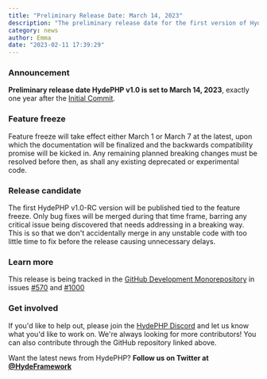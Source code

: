 ```yaml
---
title: "Preliminary Release Date: March 14, 2023"
description: "The preliminary release date for the first version of HydePHP is set for March 14, 2023."
category: news
author: Emma
date: "2023-02-11 17:39:29"
---
```



### Announcement

**Preliminary release date HydePHP v1.0 is set to March 14, 2023**, exactly one year after the [Initial Commit](https://github.com/hydephp/hyde/commit/109bddb7b6144ba704e283c220754759276f1a23).

### Feature freeze

Feature freeze will take effect either March 1 or March 7 at the latest, upon which the documentation will be finalized and the backwards compatibility promise will be kicked in. Any remaining planned breaking changes must be resolved before then, as shall any existing deprecated or experimental code.

### Release candidate

The first HydePHP v1.0-RC version will be published tied to the feature freeze. Only bug fixes will be merged during that time frame, barring any critical issue being discovered that needs addressing in a breaking way. This is so that we don't accidentally merge in any unstable code with too little time to fix before the release causing unnecessary delays. 


### Learn more

This release is being tracked in the [GitHub Development Monorepository](https://github.com/hydephp/develop/issues) in issues [#570](https://github.com/hydephp/develop/issues/570) and [#1000](https://github.com/hydephp/develop/issues/1000)

### Get involved

If you'd like to help out, please join the [HydePHP Discord](https://discord.hydephp.com) and let us know what you'd like to work on. We're always looking for more contributors! You can also contribute through the GitHub repository linked above.

Want the latest news from HydePHP? **Follow us on Twitter at [@HydeFramework](https://twitter.com/HydeFramework)**
